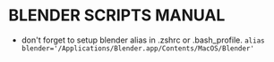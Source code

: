 # BLENDER SCRIPTS MANUAL

* don't forget to setup blender alias in .zshrc or .bash_profile. `alias blender='/Applications/Blender.app/Contents/MacOS/Blender'`
